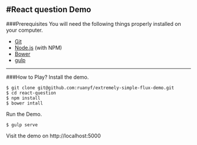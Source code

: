 #React question Demo
---
###Prerequisites
You will need the following things properly installed on your computer.

- [Git](http://git-scm.com)
- [Node.js](http://nodejs.org) (with NPM)
- [Bower](http://bower.io)
- [gulp](http://gulpjs.com)

---
###How to Play?
Install the demo.

```
$ git clone git@github.com:ruanyf/extremely-simple-flux-demo.git
$ cd react-question
$ npm install
$ bower intall
```

Run the Demo.

```
$ gulp serve
```

Visit the demo on http://localhost:5000

